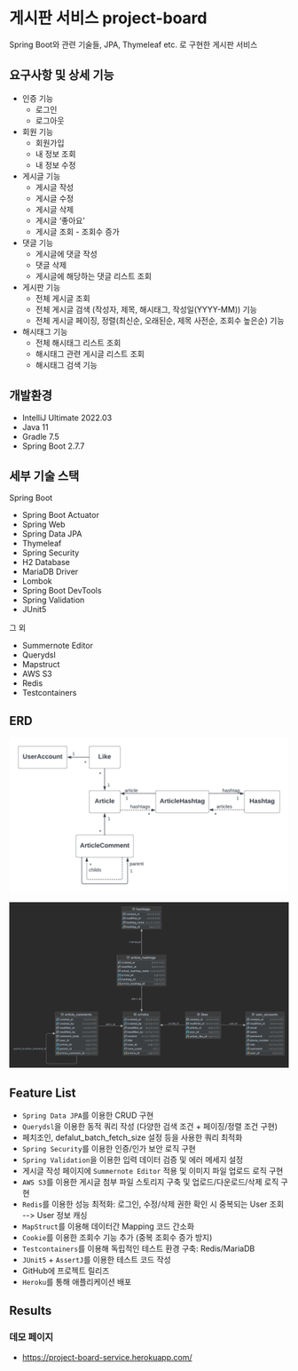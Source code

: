 # 게시판 서비스 project-board

Spring Boot와 관련 기술들, JPA, Thymeleaf etc. 로 구현한 게시판 서비스


## 요구사항 및 상세 기능 

- 인증 기능
    - 로그인
    - 로그아웃
- 회원 기능
    - 회원가입
    - 내 정보 조회
    - 내 정보 수정
- 게시글 기능
    - 게시글 작성
    - 게시글 수정
    - 게시글 삭제
    - 게시글 ‘좋아요’
    - 게시글 조회 - 조회수 증가
- 댓글 기능
    - 게시글에 댓글 작성
    - 댓글 삭제
    - 게시글에 해당하는 댓글 리스트 조회
- 게시판 기능
    - 전체 게시글 조회
    - 전체 게시글 검색 (작성자, 제목, 해시태그, 작성일(YYYY-MM)) 기능
    - 전체 게시글 페이징, 정렬(최신순, 오래된순, 제목 사전순, 조회수 높은순) 기능
- 해시태그 기능
    - 전체 해시태그 리스트 조회
    - 해시태그 관련 게시글 리스트 조회
    - 해시태그 검색 기능

## 개발환경

* IntelliJ Ultimate 2022.03
* Java 11
* Gradle 7.5
* Spring Boot 2.7.7

## 세부 기술 스택 

Spring Boot

* Spring Boot Actuator
* Spring Web
* Spring Data JPA
* Thymeleaf
* Spring Security
* H2 Database
* MariaDB Driver
* Lombok
* Spring Boot DevTools
* Spring Validation
* JUnit5

그 외 

* Summernote Editor
* Querydsl
* Mapstruct
* AWS S3
* Redis
* Testcontainers

## ERD
![diagram_1](./project-board-entity-diagram.png)

![diagram_2](./project-board-erd.png)

## Feature List

* `Spring Data JPA`를 이용한 CRUD 구현
* `Querydsl`을 이용한 동적 쿼리 작성 (다양한 검색 조건 + 페이징/정렬 조건 구현)
* 페치조인, defalut_batch_fetch_size 설정 등을 사용한 쿼리 최적화 
* `Spring Security`를 이용한 인증/인가 보안 로직 구현 
* `Spring Validation`을 이용한 입력 데이터 검증 및 에러 메세지 설정 
*  게시글 작성 페이지에 `Summernote Editor` 적용 및 이미지 파일 업로드 로직 구현
* `AWS S3`를 이용한 게시글 첨부 파일 스토리지 구축 및 업로드/다운로드/삭제 로직 구현 
* `Redis`를 이용한 성능 최적화: 로그인, 수정/삭제 권한 확인 시 중복되는 User 조회 --> User 정보 캐싱
* `MapStruct`를 이용해 데이터간 Mapping 코드 간소화 
* `Cookie`를 이용한 조회수 기능 추가 (중복 조회수 증가 방지)
* `Testcontainers`를 이용해 독립적인 테스트 환경 구축: Redis/MariaDB
* `JUnit5` + `AssertJ`를 이용한 테스트 코드 작성 
* GitHub에 프로젝트 릴리즈 
* `Heroku`를 통해 애플리케이션 배포 


## Results

### 데모 페이지 

*  https://project-board-service.herokuapp.com/
